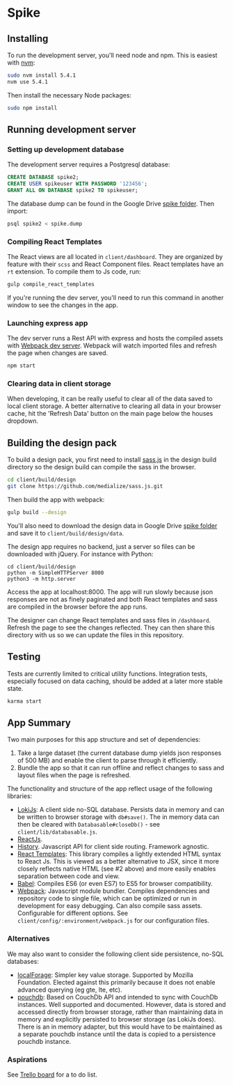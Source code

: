 # Spike

## Installing

To run the development server, you'll need node and npm. This is easiest with [nvm](https://github.com/creationix/nvm):

```sh
sudo nvm install 5.4.1
nvm use 5.4.1
```

Then install the necessary Node packages:

```sh
sudo npm install
```

## Running development server

### Setting up development database

The development server requires a Postgresql database:

```sql
CREATE DATABASE spike2;
CREATE USER spikeuser WITH PASSWORD '123456';
GRANT ALL ON DATABASE spike2 TO spikeuser;
```

The database dump can be found in the Google Drive [spike folder](https://drive.google.com/drive/u/0/folders/0B6Ys-9_Te2cFNktOU3VwSzA1VWs). Then import:

```sh
psql spike2 < spike.dump
```

### Compiling React Templates

The React views are all located in `client/dashboard`. They are organized by feature with their `scss` and React Component files. React templates have an `rt` extension. To compile them to Js code, run:

```sh
gulp compile_react_templates
```

If you're running the dev server, you'll need to run this command in another window to see the changes in the app.

### Launching express app

The dev server runs a Rest API with express and hosts the compiled assets with [Webpack dev server](https://webpack.github.io/docs/webpack-dev-server.html). Webpack will watch imported files and refresh the page when changes are saved.

```sh
npm start
```

### Clearing data in client storage

When developing, it can be really useful to clear all of the data saved to local client storage. A better alternative to clearing all data in your browser cache, hit the 'Refresh Data' button on the main page below the houses dropdown.

## Building the design pack

To build a design pack, you first need to install [sass.js](https://github.com/medialize/sass.js/) in the design build directory so the design build can compile the sass in the browser.

```sh
cd client/build/design
git clone https://github.com/medialize/sass.js.git
```

Then build the app with webpack:

```sh
gulp build --design
```

You'll also need to download the design data in Google Drive [spike folder](https://drive.google.com/drive/u/0/folders/0B6Ys-9_Te2cFNktOU3VwSzA1VWs) and save it to `client/build/design/data`.

The design app requires no backend, just a server so files can be downloaded with jQuery. For instance with Python:

```
cd client/build/design
python -m SimpleHTTPServer 8000
python3 -m http.server
```

Access the app at localhost:8000. The app will run slowly because json responses are not as finely paginated and both React templates and sass are compiled in the browser before the app runs.

The designer can change React templates and sass files in `/dashboard`. Refresh the page to see the changes reflected. They can then share this directory with us so we can update the files in this repository.

## Testing

Tests are currently limited to critical utility functions. Integration tests, especially focused on data caching, should be added at a later more stable state.

```sh
karma start
```

## App Summary

Two main purposes for this app structure and set of dependencies:

1. Take a large dataset (the current database dump yields json responses of 500 MB) and enable the client to parse through it efficiently.
2. Bundle the app so that it can run offline and reflect changes to sass and layout files when the page is refreshed.

The functionality and structure of the app reflect usage of the following libraries:
- [LokiJs](http://lokijs.org/#/): A client side no-SQL database. Persists data in memory and can be written to browser storage with `db#save()`. The in memory data can then be cleared with `Databasable#closeDb()` - see `client/lib/databasable.js`.
- [ReactJs](https://facebook.github.io/react/).
- [History](https://github.com/mjackson/history). Javascript API for client side routing. Framework agnostic.
- [React Templates](http://wix.github.io/react-templates/): This library compiles a lightly extended HTML syntax to React Js. This is viewed as a better alternative to JSX, since it more closely reflects native HTML (see #2 above) and more easily enables separation between code and view.
- [Babel](https://babeljs.io/): Compiles ES6 (or even ES7) to ES5 for browser compatibility.
- [Webpack](https://webpack.github.io/): Javascript module bundler. Compiles dependencies and repository code to single file, which can be optimized or run in development for easy debugging. Can also compile sass assets. Configurable for different options. See `client/config/:environment/webpack.js` for our configuration files.

### Alternatives

We may also want to consider the following client side persistence, no-SQL databases:

- [localForage](http://mozilla.github.io/localForage/): Simpler key value storage. Supported by Mozilla Foundation. Elected against this primarily because it does not enable advanced querying (eg gte, lte, etc).
- [pouchdb](http://pouchdb.com/): Based on CouchDb API and intended to sync with CouchDb instances. Well supported and documented. However, data is stored and accessed directly from browser storage, rather than maintaining data in memory and explicitly persisted to browser storage (as LokiJs does). There is an in memory adapter, but this would have to be maintained as a separate pouchdb instance until the data is copied to a persistence pouchdb instance.

### Aspirations

See [Trello board](https://trello.com/b/OUlqsBo5/spike) for a to do list.


